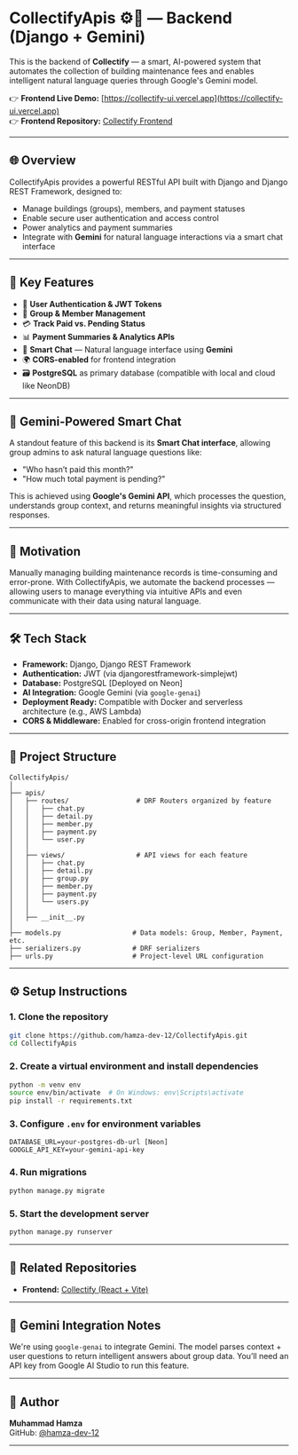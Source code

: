 # CollectifyApis ⚙️🧠 — Backend (Django + Gemini)

This is the backend of **Collectify** — a smart, AI-powered system that automates the collection of building maintenance fees and enables intelligent natural language queries through Google's Gemini model.

👉 **Frontend Live Demo:** [https://collectify-ui.vercel.app](https://collectify-ui.vercel.app)  
👉 **Frontend Repository:** [Collectify Frontend](https://github.com/hamza-dev-12/collectify-frontend)

---

## 🌐 Overview

CollectifyApis provides a powerful RESTful API built with Django and Django REST Framework, designed to:
- Manage buildings (groups), members, and payment statuses
- Enable secure user authentication and access control
- Power analytics and payment summaries
- Integrate with **Gemini** for natural language interactions via a smart chat interface

---

## 🌟 Key Features

- 🔐 **User Authentication & JWT Tokens**
- 🏢 **Group & Member Management**
- 💳 **Track Paid vs. Pending Status**
- 📊 **Payment Summaries & Analytics APIs**
- 🧠 **Smart Chat** — Natural language interface using **Gemini**
- 🌍 **CORS-enabled** for frontend integration
- 🗃️ **PostgreSQL** as primary database (compatible with local and cloud like NeonDB)

---

## 🤖 Gemini-Powered Smart Chat

A standout feature of this backend is its **Smart Chat interface**, allowing group admins to ask natural language questions like:

- "Who hasn’t paid this month?"
- "How much total payment is pending?"

This is achieved using **Google's Gemini API**, which processes the question, understands group context, and returns meaningful insights via structured responses.

---

## 🧠 Motivation

Manually managing building maintenance records is time-consuming and error-prone. With CollectifyApis, we automate the backend processes — allowing users to manage everything via intuitive APIs and even communicate with their data using natural language.

---

## 🛠️ Tech Stack

- **Framework:** Django, Django REST Framework
- **Authentication:** JWT (via djangorestframework-simplejwt)
- **Database:** PostgreSQL [Deployed on Neon]
- **AI Integration:** Google Gemini (via `google-genai`)
- **Deployment Ready:** Compatible with Docker and serverless architecture (e.g., AWS Lambda)
- **CORS & Middleware:** Enabled for cross-origin frontend integration

---

## 📂 Project Structure

```
CollectifyApis/
│
├── apis/
│   ├── routes/                 # DRF Routers organized by feature
│   │   ├── chat.py
│   │   ├── detail.py
│   │   ├── member.py
│   │   ├── payment.py
│   │   └── user.py
│   │
│   ├── views/                  # API views for each feature
│   │   ├── chat.py
│   │   ├── detail.py
│   │   ├── group.py
│   │   ├── member.py
│   │   ├── payment.py
│   │   └── users.py
│   │
│   ├── __init__.py
│
├── models.py                  # Data models: Group, Member, Payment, etc.
├── serializers.py             # DRF serializers
├── urls.py                    # Project-level URL configuration

```

---

## ⚙️ Setup Instructions

### 1. Clone the repository

```bash
git clone https://github.com/hamza-dev-12/CollectifyApis.git
cd CollectifyApis
```

### 2. Create a virtual environment and install dependencies

```bash
python -m venv env
source env/bin/activate  # On Windows: env\Scripts\activate
pip install -r requirements.txt
```

### 3. Configure `.env` for environment variables

```env
DATABASE_URL=your-postgres-db-url [Neon]
GOOGLE_API_KEY=your-gemini-api-key
```

### 4. Run migrations

```bash
python manage.py migrate
```

### 5. Start the development server

```bash
python manage.py runserver
```

---



## 🔗 Related Repositories

- **Frontend:** [Collectify (React + Vite)](https://github.com/hamza-dev-12/collectify-frontend)



---

## 🧠 Gemini Integration Notes

We're using `google-genai` to integrate Gemini. The model parses context + user questions to return intelligent answers about group data. You’ll need an API key from Google AI Studio to run this feature.

---

## 👤 Author

**Muhammad Hamza**  
GitHub: [@hamza-dev-12](https://github.com/hamza-dev-12)

---
